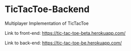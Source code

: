 # TicTacToe-Backend

Multiplayer Implementation of TicTacToe

Link to front-end: https://tic-tac-toe-beta.herokuapp.com/

Link to back-end: https://tic-tac-toe-be.herokuapp.com/
